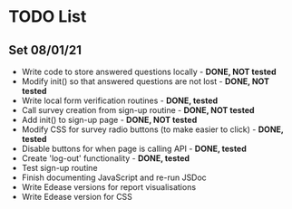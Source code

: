 # TODO List

## Set 08/01/21

+ Write code to store answered questions locally - **DONE, NOT tested**
+ Modify init() so that answered questions are not lost - **DONE, NOT tested**
+ Write local form verification routines - **DONE, tested**
+ Call survey creation from sign-up routine - **DONE, NOT tested**
+ Add init() to sign-up page - **DONE, NOT tested**
+ Modify CSS for survey radio buttons (to make easier to click) - **DONE, tested**
+ Disable buttons for when page is calling API - **DONE, tested**
+ Create 'log-out' functionality - **DONE, tested**
+ Test sign-up routine
+ Finish documenting JavaScript and re-run JSDoc
+ Write Edease versions for report visualisations
+ Write Edease version for CSS
